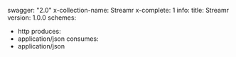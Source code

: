 swagger: "2.0"
x-collection-name: Streamr
x-complete: 1
info:
  title: Streamr
  version: 1.0.0
schemes:
- http
produces:
- application/json
consumes:
- application/json